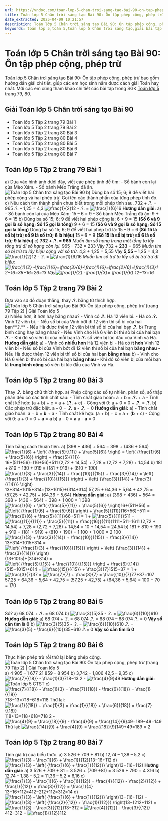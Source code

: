 ```yaml
---
url: https://vndoc.com/toan-lop-5-chan-troi-sang-tao-bai-90-on-tap-phep-cong-phep-tru-336747
title: Toán lớp 5 Chân trời sáng tạo Bài 90: Ôn tập phép cộng, phép trừ - VnDoc.com
date_extracted: 2025-04-09 10:21:57
description: Toán lớp 5 Chân trời sáng tạo Bài 90: Ôn tập phép cộng, phép trừ bao gồm hướng dẫn giải chi tiết, giúp các em học sinh nắm được cách giải Toán hay nhất. Mời các em cùng tham khảo chi tiết các bài tập Toán lớp 5 trang 79.
keywords: toán lớp 5,toán 5,toán lớp 5 Chân trời sáng tạo,giải bài tập toán lớp 5 Chân trời sáng tạo,giải toán lớp 5 Chân trời sáng tạo,toán lớp 5 sách Chân trời sáng tạo,toán 5 Chân trời sáng tạo,giải sách toán lớp 5 Chân trời sáng tạo,Toán lớp 5 Chân trời sáng tạo Bài 90,Toán lớp 5 Chân trời sáng tạo trang 79,Giải Toán lớp 5 Chân trời sáng tạo trang 79,Ôn tập phép cộng phép trừ trang 79 lớp 5
---
```


# Toán lớp 5 Chân trời sáng tạo Bài 90: Ôn tập phép cộng, phép trừ
[Toán lớp 5 Chân trời sáng tạo](<https://vndoc.com/toan-lop-5-chan-troi-sang-tao>) Bài 90: Ôn tập phép cộng, phép trừ bao gồm hướng dẫn giải chi tiết, giúp các em học sinh nắm được cách giải Toán hay nhất. Mời các em cùng tham khảo chi tiết các bài tập trong SGK [Toán lớp 5](<https://vndoc.com/toan-lop5>) trang 79, 80.
## Giải Toán lớp 5 Chân trời sáng tạo Bài 90
  * Toán lớp 5 Tập 2 trang 79 Bài 1
  * Toán lớp 5 Tập 2 trang 79 Bài 2
  * Toán lớp 5 Tập 2 trang 80 Bài 3
  * Toán lớp 5 Tập 2 trang 80 Bài 4
  * Toán lớp 5 Tập 2 trang 80 Bài 5
  * Toán lớp 5 Tập 2 trang 80 Bài 6
  * Toán lớp 5 Tập 2 trang 80 Bài 7

## **Toán lớp 5 Tập 2 trang 79 Bài 1**
a\) Dựa vào hình ảnh dưới đây, viết các phép tính để tìm:
\- Số bánh còn lại của Mèo Xám.
\- Số bánh Mèo Trắng đã ăn.
![Toán lớp 5 Chân trời sáng tạo Bài 90](https://i.vdoc.vn/data/image/2025/02/20/bai-90-on-tap-phep-cong-phep-tru-221419.png)
b\) Dùng ba số 15; 6; 9 để viết hai phép cộng và hai phép trừ.
Gọi tên các thành phần của từng phép tính đó.
c\) Nêu cách tìm thành phần chưa biết trong mỗi phép tính sau.
732 + .?. = 965
.?. – 1,25 = 4,3
![\\frac{1}{2}](https://i.vdoc.vn/data/image/blank.png)12 \- .?. = ![\\frac{1}{6}](https://i.vdoc.vn/data/image/blank.png)16
**Hướng dẫn giải:**
a\) - Số bánh còn lại của Mèo Xám: 15 – 6 = 9
\- Số bánh Mèo Trắng đã ăn: 9 + 6 = 15
b\) Dùng ba số 15; 6; 9 để viết hai phép cộng là:
6 + 9 = 15
**\(Số 6 và 9 gọi là số hạng; Số 15 gọi là tổng\)**
9 + 6 = 15
**\(Số 6 và 9 gọi là số hạng; Số 15 gọi là tổng\)**
Dùng ba số 15; 6; 9 để viết hai phép trừ là:
15 – 9 = 6
**\(Số 15 là số bị trừ; số 9 là số trừ; 6 là hiệu\)**
15 – 6 = 9
**\(Số 15 là số bị trừ; số 6 là số trừ; 9 là hiệu\)**
c\)
**732 + .?. = 965**
 _Muốn tìm số hạng trong một tổng ta lấy tổng trừ đi số hạng còn lại._
965 – 732 = 233
Vậy 732 + **233** = 965
 _Muốn tìm số bị trừ ta lấy hiệu cộng với số trừ._
4,3 + 1,25 = 5,55
Vậy **5,55** – 1,25 = 4,3
![\\frac{1}{2}](https://i.vdoc.vn/data/image/blank.png)12 \- .?. = ![\\frac{1}{6}](https://i.vdoc.vn/data/image/blank.png)16
 _Muốn tìm số trừ ta lấy số bị trừ trừ đi hiệu:_
_![\\frac{1}{2} -\\frac{1}{6}=\\frac{3}{6}-\\frac{1}{6}=\\frac{2}{6}=\\frac{1}{3}](https://i.vdoc.vn/data/image/blank.png)1 2−16=36−16=26=13_
 _Vậy![\\frac{1}{2} -\\frac{1}{3}= \\frac{1}{6}](https://i.vdoc.vn/data/image/blank.png) 12−13=16_
## **Toán lớp 5 Tập 2 trang 79 Bài 2**
Dựa vào sơ đồ đoạn thẳng, thay **.?.** bằng từ thích hợp.
![Toán lớp 5 Chân trời sáng tạo Bài 90: Ôn tập phép cộng, phép trừ \(trang 79 Tập 2\) | Giải Toán lớp 5](https://i.vdoc.vn/data/image/2025/02/20/bai-90-on-tap-phep-cong-phep-tru-221420.png)
a\) Nhiều hơn, ít hơn hay bằng nhau?
\- Vinh có **.?.** Hà 12 viên bi.
\- Hà có **.?.** Vinh 12 viên bi.
\- Nếu số bi của Vinh bớt đi 12 viên thì số bi của hai bạn**.?.**
\- Nếu Hà được thêm 12 viên bi thì số bi của hai bạn **.?.**
b\) Trung bình cộng hay bằng nhau?
\- Nếu Vinh cho Hà 6 viên bi thì số bi của hai bạn **.?.**
\- Khi đó số viên bị của mỗi bạn là **.?.** số viên bị lúc đầu của Vinh và Hà.
**Hướng dẫn giải:**
a\) - Vinh có **nhiều hơn** Hà 12 viên bi
\- Hà có **ít hơn** Vinh 12 viên bi
\- Nếu số bi của Vinh bớt đi 12 viên thì số bi của hai bạn **bằng nhau**
**-** Nếu Hà được thêm 12 viên bi thì số bi của hai bạn **bằng nhau**
b\) - Vinh cho Hà 6 viên bi thì số bi của hai bạn **bằng nhau**
\- Khi đó số viên bị của mỗi bạn là **trung bình cộng** số viên bị lúc đầu của Vinh và Hà.
## **Toán lớp 5 Tập 2 trang 80 Bài 3**
Thay **.?.** bằng chữ thích hợp.
a\) Phép cộng các số tự nhiên, phân số, số thập phân đều có các tính chất sau:
\- Tính chất giao hoán: a + b = **.?.** \+ a
\- Tính chất kế hợp: \(a + b\) + c = a + \(**.?.** \+ c\)
\- Cộng với 0: a + 0 = 0 + **.?.** = **.?.**
b\) Các phép trừ đặc biệt.
a – 0 = **.?.**
a - **.?.** = 0
**Hướng dẫn giải:**
a\)
\- Tính chất giao hoán: a + b = **b** \+ a
\- Tính chất kế hợp: \(a + b\) + c = a + \(**b** \+ c\)
\- Cộng với 0: a + 0 = 0 + **a** = **a**
b\) a – 0 = **a**
a - **a** = 0
## **Toán lớp 5 Tập 2 trang 80 Bài 4**
Tính bằng cách thuận tiện.
a\) \(398 + 436\) + 564 = 398 + \(436 + 564\)
![\\frac{1}{6} + \\left\( {\\frac{5}{{11}} + \\frac{5}{6}} \\right\) = \\left\( {\\frac{1}{6} + \\frac{5}{6}} \\right\) + \\frac{5}{{11}}](https://i.vdoc.vn/data/image/blank.png)16+\(511+56\)=\(16+56\)+511
\(2,72 + 14,54\) + 7,28 = \(2,72 + 7,28\) + 14,54
b\) 181 + 810 + 190 + 919 = \(181 + 919\) + \(810 + 190\)
![\\frac{1}{3} + \\frac{3}{{14}} + \\frac{{10}}{{15}} + \\frac{3}{{14}} = \\left\( {\\frac{1}{3} + \\frac{{10}}{{15}}} \\right\) + \\left\( {\\frac{3}{{14}} + \\frac{3}{{14}}} \\right\)](https://i.vdoc.vn/data/image/blank.png)13+314+1015+314=\(13+1015\)+\(314+314\)
57,25 + 64,36 + 5,64 + 42,75 = \(57,25 + 42,75\) + \(64,36 + 5,64\)
**Hướng dẫn giải:**
a\) \(398 + 436\) + 564
= 398 + \(436 + 564\)
= 398 + 1 000
= 1 398
![\\frac{1}{6} + \\left\( {\\frac{5}{{11}} + \\frac{5}{6}} \\right\)](https://i.vdoc.vn/data/image/blank.png)16+\(511+56\)
= ![\\left\( {\\frac{1}{6} + \\frac{5}{6}} \\right\) + \\frac{5}{{11}}](https://i.vdoc.vn/data/image/blank.png)\(16+56\)+511
= ![\\frac{6}{6} + \\frac{5}{{11}}](https://i.vdoc.vn/data/image/blank.png)66+511
= 1 + ![\\frac{5}{{11}}](https://i.vdoc.vn/data/image/blank.png)511
= ![\\frac{{11}}{{11}} + \\frac{5}{{11}} = \\frac{{16}}{{11}}](https://i.vdoc.vn/data/image/blank.png)1111+511=1611
\(2,72 + 14,54\) + 7,28
= \(2,72 + 7,28\) + 14,54
= 10 + 14,54
= 24,54
b\) 181 + 810 + 190 + 919
= \(181 + 919\) + \(810 + 190\)
= 1 100 + 1 000
= 2 100
![\\frac{1}{3} + \\frac{3}{{14}} + \\frac{{10}}{{15}} + \\frac{3}{{14}}](https://i.vdoc.vn/data/image/blank.png)13+314+1015+314
= ![\\left\( {\\frac{1}{3} + \\frac{{10}}{{15}}} \\right\) + \\left\( {\\frac{3}{{14}} + \\frac{3}{{14}}} \\right\)](https://i.vdoc.vn/data/image/blank.png)\(13+1015\)+\(314+314\)
= ![\\left\( {\\frac{5}{{15}} + \\frac{{10}}{{15}}} \\right\) + \\frac{6}{{14}}](https://i.vdoc.vn/data/image/blank.png)\(515+1015\)+614
= ![\\frac{{15}}{{15}} + \\frac{3}{7}](https://i.vdoc.vn/data/image/blank.png)1515+37
= 1 + ![\\frac{3}{7}](https://i.vdoc.vn/data/image/blank.png)37
= ![\\frac{7}{7} + \\frac{3}{7} = \\frac{{10}}{7}](https://i.vdoc.vn/data/image/blank.png)77+37=107
57,25 + 64,36 + 5,64 + 42,75
= \(57,25 + 42,75\) + \(64,36 + 5,64\)
= 100 + 70
= 170
## **Toán lớp 5 Tập 2 trang 80 Bài 5**
Số?
a\) 68 074 + **.?.** = 68 074
b\) ![\\frac{3}{5}](https://i.vdoc.vn/data/image/blank.png)35 \- .?. = ![\\frac{6}{{10}}](https://i.vdoc.vn/data/image/blank.png)610
**Hướng dẫn giải:**
a\) 68 074 + .?. = 68 074
.?. = 68 074 – 68 074
.?. = 0
**Vậy số cần tìm là 0**
b\) ![\\frac{3}{5}](https://i.vdoc.vn/data/image/blank.png)35 \- .?. = ![\\frac{6}{{10}}](https://i.vdoc.vn/data/image/blank.png)610
.?. = ![\\frac{3}{5} - \\frac{6}{{10}}](https://i.vdoc.vn/data/image/blank.png)35−610
.?.= 0
**Vậy số cần tìm là 0**
## **Toán lớp 5 Tập 2 trang 80 Bài 6**
Thực hiện phép trừ rồi thử lại bằng phép cộng.
![Toán lớp 5 Chân trời sáng tạo Bài 90: Ôn tập phép cộng, phép trừ \(trang 79 Tập 2\) | Giải Toán lớp 5](https://i.vdoc.vn/data/image/2025/02/20/bai-90-on-tap-phep-cong-phep-tru-221421.png)
a\) 4 905 – 1 677
21 859 – 8 954
b\) 3,742 – 1,806
42,5 – 9,35
c\) ![\\frac{7}{{18}} - \\frac{1}{3}](https://i.vdoc.vn/data/image/blank.png)718−13
2 - ![\\frac{4}{9}](https://i.vdoc.vn/data/image/blank.png)49
**Hướng dẫn giải:**
![Toán lớp 5 CTST](https://i.vdoc.vn/data/image/2025/02/20/Toan-5-ctst-bai-90-1.png)
c\) ![\\frac{7}{{18}} - \\frac{1}{3} = \\frac{7}{{18}} - \\frac{6}{{18}} = \\frac{1}{{18}}](https://i.vdoc.vn/data/image/blank.png)718−13=718−618=118
Thử lại: ![\\frac{1}{{18}} + \\frac{1}{3} = \\frac{1}{{18}} + \\frac{6}{{18}} = \\frac{7}{{18}}](https://i.vdoc.vn/data/image/blank.png)118+13=118+618=718
2 - ![\\frac{4}{9} = \\frac{{18}}{9} - \\frac{4}{9} = \\frac{{14}}{9}](https://i.vdoc.vn/data/image/blank.png)49=189−49=149
Thử lại: ![\\frac{{14}}{9} + \\frac{4}{9} = \\frac{{18}}{9}](https://i.vdoc.vn/data/image/blank.png)149+49=189 = 2
## **Toán lớp 5 Tập 2 trang 80 Bài 7**
Tính giá trị của biểu thức.
a\) 3 526 + 709 + 81
b\) 12,74 – 1,38 – 5,2
c\) ![\\frac{1}{3} - \\frac{1}{6} + \\frac{1}{{12}}](https://i.vdoc.vn/data/image/blank.png)13−16+112
d\) ![\\frac{1}{3} - \\left\( {\\frac{1}{6} + \\frac{1}{{12}}} \\right\)](https://i.vdoc.vn/data/image/blank.png)13−\(16+112\)
**Hướng dẫn giải:**
a\) 3 526 + 709 + 81
= 3 526 + \(709 +81\)
= 3 526 + 790
= 4 316
b\) 12,74 – 1,38 – 5,2
= 11,36 – 5,2
= 6,16
c\) ![\\frac{1}{3} - \\frac{1}{6} + \\frac{1}{{12}} = \\frac{4}{{12}} - \\frac{2}{{12}} + \\frac{1}{{12}} = \\frac{3}{{12}} = \\frac{1}{4}](https://i.vdoc.vn/data/image/blank.png)13−16+112=412−212+112=312=14
d\) ![\\frac{1}{3} - \\left\( {\\frac{1}{6} + \\frac{1}{{12}}} \\right\)](https://i.vdoc.vn/data/image/blank.png)13−\(16+112\)
= ![\\frac{1}{3} - \\left\( {\\frac{2}{{12}} + \\frac{1}{{12}}} \\right\)](https://i.vdoc.vn/data/image/blank.png)13−\(212+112\)
= ![\\frac{1}{3} - \\frac{3}{{12}}](https://i.vdoc.vn/data/image/blank.png)13−312
= ![\\frac{4}{{12}} - \\frac{3}{{12}}](https://i.vdoc.vn/data/image/blank.png)412−312
= ![\\frac{1}{{12}}](https://i.vdoc.vn/data/image/blank.png)112

